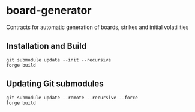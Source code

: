 # board-generator
Contracts for automatic generation of boards, strikes and initial volatilities

## Installation and Build
```shell
git submodule update --init --recursive
forge build
```

## Updating Git submodules
```shell
git submodule update --remote --recursive --force
forge build
```